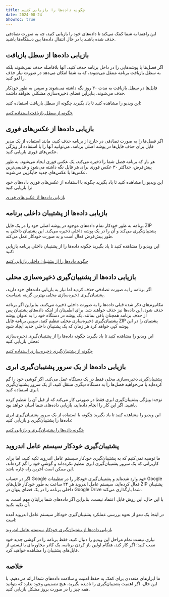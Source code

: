 ```yaml
---
title: چگونه داده‌ها را بازیابی کنیم  
date: 2024-08-24  
ShowToc: true
---
```


این راهنما به شما کمک می‌کند تا داده‌های خود را بازیابی کنید، چه به صورت تصادفی حذف شده باشند یا در حال انتقال داده‌ها بین دستگاه‌ها باشید.

## بازیابی داده‌ها از سطل بازیافت

اگر فصل‌ها یا پوشه‌هایی را در داخل برنامه حذف کنید، آنها بلافاصله حذف نمی‌شوند بلکه به سطل بازیافت برنامه منتقل می‌شوند، که به شما امکان می‌دهد در صورت نیاز حذف را لغو کنید.

فایل‌ها در سطل بازیافت به مدت ۳۰ روز نگه داشته می‌شوند و سپس به طور خودکار حذف می‌شوند، بنابراین فضای ذخیره‌سازی مشکلی نخواهد داشت.

این ویدیو را مشاهده کنید تا یاد بگیرید چگونه از سطل بازیافت استفاده کنید:  

[چگونه از سطل بازیافت استفاده کنیم](https://youtube.com/shorts/WUrHmY4-T30?feature=share)

## بازیابی داده‌ها از عکس‌های فوری

اگر فصل‌ها را به صورت تصادفی در خارج از برنامه حذف کنید، مانند استفاده از یک مدیر فایل برای حذف فایل‌ها در پوشه اصلی برنامه، می‌توانید آنها را با استفاده از ویژگی عکس‌های فوری بازیابی کنید.

هر بار که برنامه فصل شما را ذخیره می‌کند، یک عکس فوری ایجاد می‌شود. به طور پیش‌فرض، حداکثر ۳۰ عکس فوری برای هر فایل نگه داشته می‌شود و قدیمی‌ترین عکس‌ها با عکس‌های جدید جایگزین می‌شوند.

این ویدیو را مشاهده کنید تا یاد بگیرید چگونه با استفاده از عکس‌های فوری داده‌های خود را بازیابی کنید:  

[بازیابی داده‌ها از عکس‌های فوری](https://youtu.be/QRlzmj-Vp88)

## بازیابی داده‌ها از پشتیبان داخلی برنامه

برنامه به طور خودکار تمام داده‌های موجود در پوشه اصلی خود را در یک فایل ZIP پشتیبان‌گیری می‌کند و آن را در یک پوشه داخلی ذخیره می‌کند. این پشتیبان داخلی به طور پیش‌فرض فعال است و به صورت خودکار عمل می‌کند.

این ویدیو را مشاهده کنید تا یاد بگیرید چگونه داده‌ها را از پشتیبان داخلی برنامه بازیابی کنید:  

[چگونه داده‌ها را از پشتیبان داخلی بازیابی کنیم](https://youtube.com/shorts/GAOLcbpsCHQ?feature=share)

## بازیابی داده‌ها از پشتیبان‌گیری ذخیره‌سازی محلی

اگر برنامه را به صورت تصادفی حذف کردید اما نیاز به بازیابی داده‌های خود دارید، پشتیبان‌گیری ذخیره‌سازی محلی بهترین گزینه شماست.

مکانیزم‌های ذکر شده قبلی داده‌ها را به صورت داخلی ذخیره می‌کنند، بنابراین اگر برنامه حذف شود، این داده‌ها نیز حذف خواهند شد. برای اطمینان از اینکه داده‌های پشتیبان پس از حذف برنامه همچنان باقی بمانند، یک پوشه در دستگاه خود را به عنوان پوشه پشتیبان‌گیری ذخیره‌سازی محلی تنظیم کنید. سپس برنامه فایل ZIP پشتیبان را در این پوشه کپی خواهد کرد هر زمان که یک پشتیبان داخلی جدید ایجاد شود.

این ویدیو را مشاهده کنید تا یاد بگیرید چگونه داده‌ها را از پشتیبان‌گیری ذخیره‌سازی محلی بازیابی کنید:  

[چگونه از پشتیبان‌گیری ذخیره‌سازی استفاده کنیم](https://youtu.be/Y-M5V3OKWM8)

## بازیابی داده‌ها از یک سرور پشتیبان‌گیری ابری

پشتیبان‌گیری ذخیره‌سازی محلی فقط در یک دستگاه عمل می‌کند. اگر گوشی خود را گم کرده‌اید یا می‌خواهید فصل‌ها را به دستگاه دیگری منتقل کنید، از یک سرور پشتیبان‌گیری ابری استفاده کنید.

توجه: ویژگی پشتیبان‌گیری ابری فقط در صورتی کار می‌کند که از قبل آن را تنظیم کرده باشید. اگر این کار را انجام داده‌اید، بازیابی داده‌های شما آسان خواهد بود.

این ویدیو را مشاهده کنید تا یاد بگیرید چگونه با استفاده از یک سرور پشتیبان‌گیری ابری داده‌ها را پشتیبان‌گیری و بازیابی کنید:  

[چگونه داده‌ها را پشتیبان‌گیری و بازیابی کنیم](https://youtube.com/shorts/F2UTxySivO4)

## پشتیبان‌گیری خودکار سیستم عامل اندروید

ما توصیه نمی‌کنیم که به پشتیبان‌گیری خودکار سیستم عامل اندروید تکیه کنید، اما برای کاربرانی که یک سرور پشتیبان‌گیری ابری تنظیم نکرده‌اند و گوشی خود را گم کرده‌اند، این ممکن است آخرین راه چاره باشد.

اگر در حساب Google خود وارد شده‌اید و پشتیبان‌گیری خودکار را در تنظیمات Google فعال کرده‌اید، سیستم عامل اندروید هر ۲۴ ساعت به طور خودکار فایل‌های ZIP پشتیبان داخلی برنامه را در یک فضای پنهان در Google Drive شما بارگذاری می‌کند.

با این حال، این روش قابل اعتماد نیست، بنابراین اگر داده‌های شما برایتان مهم است، به آن تکیه نکنید.

در اینجا یک دمو از نحوه بررسی عملکرد پشتیبان‌گیری خودکار سیستم عامل اندروید آمده است:  

[بازیابی داده‌ها از پشتیبان‌گیری خودکار سیستم عامل اندروید](https://youtu.be/PMrsCCpMebk)

نیازی نیست تمام مراحل این ویدیو را دنبال کنید. فقط برنامه را در گوشی جدید خود نصب کنید؛ اگر کار کند، هنگام اولین باز کردن برنامه، یک کادر محاوره‌ای با لیستی از فایل‌های پشتیبان را مشاهده خواهید کرد.

## خلاصه

ما ابزارهای متعددی برای کمک به حفظ امنیت و سلامت داده‌های شما ارائه می‌دهیم. با این حال، اگر اهمیت پشتیبان‌گیری را نادیده بگیرید، هیچ تضمینی وجود ندارد که بتوانید همه چیز را در صورت بروز مشکل بازیابی کنید.
